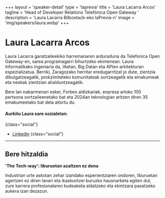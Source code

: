 +++
layout = 'speaker-detail'
type = 'laprevia'
title = 'Laura Lacarra Arcos'
tagline = 'Head of Developer Relations Telefónica Open Gateway '
description = 'Laura Lacarra Bilbostack-eko laPrevia-n'
image = 'img/speakers/laura.webp'
+++

# Laura Lacarra Arcos

Laura Lacarra garatzaileekiko harremanaren arduraduna da Telefonica Open Gateway-en, sarea programagarri bihurtzeko ekimenean. Laura Informatikako ingeniaria da, IAetan, Big Datan eta APIen arkitekturan espezializatua. Berriki, Zaragozako herritar eredugarritzat jo dute, zientzia dibulgatzeagatik, prokzimitateko komunitateak sortzeagatik eta emakumeak eta neskak zientzian ahalduntzeagatik.

Bere lan nabarmenari esker, Forbes aldizkariak, enpresa arloko 100 pertsona sortzaileenetako bat eta 2024an teknologian aritzen diren 35 emakumeetako bat dela aitortu du.

#### Aurkitu Laura sare sozialetan:

{class="social"}
- [Linkedin](https://www.linkedin.com/in/lauralacarra/)
  {class="social"}

---  

## Bere hitzaldia
**'The Tech-way': liburuetan azaltzen ez dena**

Industrian urte askotan zehar izandako esperientziaren ondoren, liburuetan agertzen ez diren lanari eta ikaskuntzei buruzko hausnarketa egiten dut, zure karrera profesionalaren kudeaketa aldatzeko eta ekintzara pasatzeko aukera izan dezazun.
